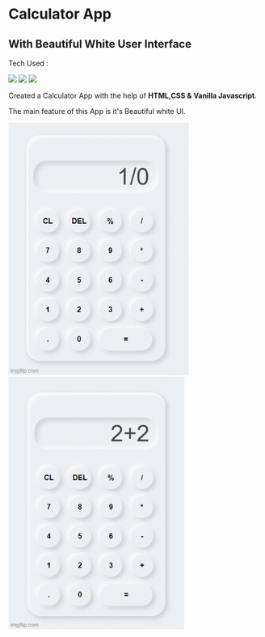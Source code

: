# Calculator App 
## With Beautiful White User Interface

Tech Used : 

![](https://img.shields.io/badge/HTML5-E34F26?style=for-the-badge&logo=html5&logoColor=white)
![](https://img.shields.io/badge/CSS3-1572B6?style=for-the-badge&logo=css3&logoColor=white)
![](https://img.shields.io/badge/JavaScript-F7DF1E?style=for-the-badge&logo=javascript&logoColor=black)

Created a Calculator App with the help of **HTML,CSS & Vanilla Javascript**.

The main feature of this App is it's Beautiful white UI. 

![screen-gif](https://github.com/Rohit-Dumka/Calculator-App/blob/main/Calculator/gif2.gif)
![screen-gif](https://github.com/Rohit-Dumka/Calculator-App/blob/main/Calculator/gif1.gif)

